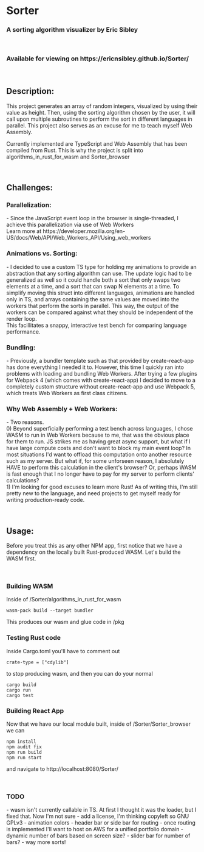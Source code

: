 <h1>Sorter</h1>
<h3>A sorting algorithm visualizer by Eric Sibley</h3>
<br />
<h3>Available for viewing on https://ericnsibley.github.io/Sorter/</h3>
<br />

<h2>Description:</h2>
<p>This project generates an array of random integers, visualized by using their value as height. Then, using the sorting algorithm chosen by the user, it will call upon multiple subroutines to perform the sort in different languages in parallel. This project also serves as an excuse for me to teach myself Web Assembly.</p>
<p>Currently implemented are TypeScript and Web Assembly that has been compiled from Rust. This is why the project is split into algorithms_in_rust_for_wasm and Sorter_browser</p>
<br />

<h2>Challenges:</h2>
<h3>Parallelization:</h3>
<p>- Since the JavaScript event loop in the browser is single-threaded, I achieve this parallelization via use of Web Workers <br>
Learn more at https://developer.mozilla.org/en-US/docs/Web/API/Web_Workers_API/Using_web_workers</p>
<h3>Animations vs. Sorting:</h3>
<p>- I decided to use a custom TS type for holding my animations to provide an abstraction that any sorting algorithm can use. The update logic had to be generalized as well so it could handle both a sort that only swaps two elements at a time, and a sort that can swap N elements at a time. To simplify moving this struct into different languages, animations are handled only in TS, and arrays containing the same values are moved into the workers that perform the sorts in parallel. This way, the output of the workers can be compared against what they should be independent of the render loop.  <br>
This facillitates a snappy, interactive test bench for comparing language performance.</p>
<h3>Bundling:</h3>
<p>- Previously, a bundler template such as that provided by create-react-app has done everything I needed it to. However, this time I quickly ran into problems with loading and bundling Web Workers. After trying a few plugins for Webpack 4 (which comes with create-react-app) I decided to move to a completely custom structure without create-react-app and use Webpack 5, which treats Web Workers as first class citizens.</p>
<h3>Why Web Assembly + Web Workers:</h3>
<p>- Two reasons. <br />
0) Beyond superficially performing a test bench across languages, I chose WASM to run in Web Workers because to me, that was the obvious place for them to run. JS strikes me as having great async support, but what if I have large compute costs and don't want to block my main event loop? In most situations I'd want to offload this computation onto another resource such as my server. But what if, for some unforseen reason, I absolutely HAVE to perform this calculation in the client's browser? Or, perhaps WASM is fast enough that I no longer have to pay for my server to perform clients' calculations? <br />
1) I'm looking for good excuses to learn more Rust! As of writing this, I'm still pretty new to the language, and need projects to get myself ready for writing production-ready code. <br />
</p>
<br />

<h2>Usage:</h2>
<p>Before you treat this as any other NPM app, first notice that we have a dependency on the locally built Rust-produced WASM. Let's build the WASM first.</p><br />

<h3>Building WASM</h3>
<p>Inside of /Sorter/algorithms_in_rust_for_wasm

```
wasm-pack build --target bundler
```

This produces our wasm and glue code in /pkg
</p>
<h3>Testing Rust code</h3>
<p>Inside Cargo.toml you'll have to comment out 

```
crate-type = ["cdylib"]
```

to stop producing wasm, and then you can do your normal 

```
cargo build
cargo run
cargo test
```
</p>
<h3>Building React App</h3>
<p>
Now that we have our local module built, inside of /Sorter/Sorter_browser we can 

```
npm install
npm audit fix
npm run build
npm run start
```

and navigate to http://localhost:8080/Sorter/
</p>
<br />

<h3>TODO</h3>
    - wasm isn't currently callable in TS. At first I thought it was the loader, but I fixed that. Now I'm not sure
    - add a license, I'm thinking copyleft so GNU GPLv3
    - animation colors
    - header bar or side bar for routing
      - once routing is implemented I'll want to host on AWS for a unified portfolio domain
    - dynamic number of bars based on screen size? 
    - slider bar for number of bars? 
    - way more sorts! 
